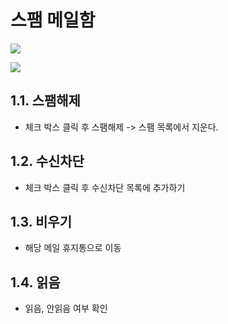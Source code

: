 # 스팸 메일함

![](https://images.velog.io/images/withcolinsong/post/8fa5bdc0-2bc1-437e-8c18-5696d7095c9f/image.png)

![](https://images.velog.io/images/withcolinsong/post/a0b602c0-7dda-4617-a6cb-57c440de1512/image.png)

## 1.1. 스팸해제
- 체크 박스 클릭 후 스팸해제 -> 스팸 목록에서 지운다.

## 1.2. 수신차단
- 체크 박스 클릭 후 수신차단 목록에 추가하기

## 1.3. 비우기
- 해당 메일 휴지통으로 이동

## 1.4. 읽음
- 읽음, 안읽음 여부 확인

